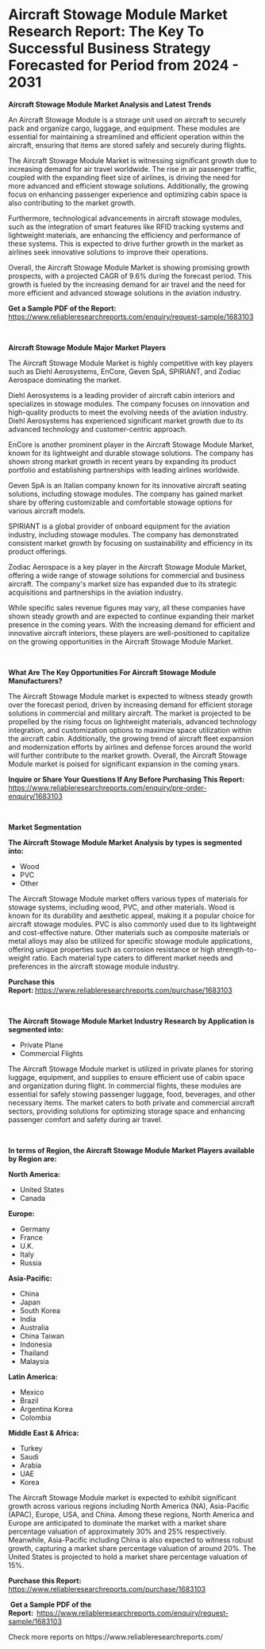 <p><h1>Aircraft Stowage Module Market Research Report: The Key To Successful Business Strategy Forecasted for Period from 2024 - 2031</h1></p><p><strong>Aircraft Stowage Module Market Analysis and Latest Trends</strong></p>
<p><p>An Aircraft Stowage Module is a storage unit used on aircraft to securely pack and organize cargo, luggage, and equipment. These modules are essential for maintaining a streamlined and efficient operation within the aircraft, ensuring that items are stored safely and securely during flights.</p><p>The Aircraft Stowage Module Market is witnessing significant growth due to increasing demand for air travel worldwide. The rise in air passenger traffic, coupled with the expanding fleet size of airlines, is driving the need for more advanced and efficient stowage solutions. Additionally, the growing focus on enhancing passenger experience and optimizing cabin space is also contributing to the market growth.</p><p>Furthermore, technological advancements in aircraft stowage modules, such as the integration of smart features like RFID tracking systems and lightweight materials, are enhancing the efficiency and performance of these systems. This is expected to drive further growth in the market as airlines seek innovative solutions to improve their operations.</p><p>Overall, the Aircraft Stowage Module Market is showing promising growth prospects, with a projected CAGR of 9.6% during the forecast period. This growth is fueled by the increasing demand for air travel and the need for more efficient and advanced stowage solutions in the aviation industry.</p></p>
<p><strong>Get a Sample PDF of the Report:&nbsp;</strong> <a href="https://www.reliableresearchreports.com/enquiry/request-sample/1683103">https://www.reliableresearchreports.com/enquiry/request-sample/1683103</a></p>
<p>&nbsp;</p>
<p><strong>Aircraft Stowage Module Major Market Players</strong></p>
<p><p>The Aircraft Stowage Module Market is highly competitive with key players such as Diehl Aerosystems, EnCore, Geven SpA, SPIRIANT, and Zodiac Aerospace dominating the market. </p><p>Diehl Aerosystems is a leading provider of aircraft cabin interiors and specializes in stowage modules. The company focuses on innovation and high-quality products to meet the evolving needs of the aviation industry. Diehl Aerosystems has experienced significant market growth due to its advanced technology and customer-centric approach.</p><p>EnCore is another prominent player in the Aircraft Stowage Module Market, known for its lightweight and durable stowage solutions. The company has shown strong market growth in recent years by expanding its product portfolio and establishing partnerships with leading airlines worldwide.</p><p>Geven SpA is an Italian company known for its innovative aircraft seating solutions, including stowage modules. The company has gained market share by offering customizable and comfortable stowage options for various aircraft models.</p><p>SPIRIANT is a global provider of onboard equipment for the aviation industry, including stowage modules. The company has demonstrated consistent market growth by focusing on sustainability and efficiency in its product offerings.</p><p>Zodiac Aerospace is a key player in the Aircraft Stowage Module Market, offering a wide range of stowage solutions for commercial and business aircraft. The company's market size has expanded due to its strategic acquisitions and partnerships in the aviation industry.</p><p>While specific sales revenue figures may vary, all these companies have shown steady growth and are expected to continue expanding their market presence in the coming years. With the increasing demand for efficient and innovative aircraft interiors, these players are well-positioned to capitalize on the growing opportunities in the Aircraft Stowage Module Market.</p></p>
<p>&nbsp;</p>
<p><strong>What Are The Key Opportunities For Aircraft Stowage Module Manufacturers?</strong></p>
<p><p>The Aircraft Stowage Module market is expected to witness steady growth over the forecast period, driven by increasing demand for efficient storage solutions in commercial and military aircraft. The market is projected to be propelled by the rising focus on lightweight materials, advanced technology integration, and customization options to maximize space utilization within the aircraft cabin. Additionally, the growing trend of aircraft fleet expansion and modernization efforts by airlines and defense forces around the world will further contribute to the market growth. Overall, the Aircraft Stowage Module market is poised for significant expansion in the coming years.</p></p>
<p><strong>Inquire or Share Your Questions If Any Before Purchasing This Report:</strong> <a href="https://www.reliableresearchreports.com/enquiry/pre-order-enquiry/1683103">https://www.reliableresearchreports.com/enquiry/pre-order-enquiry/1683103</a></p>
<p>&nbsp;</p>
<p><strong>Market Segmentation</strong></p>
<p><strong>The Aircraft Stowage Module Market Analysis by types is segmented into:</strong></p>
<p><ul><li>Wood</li><li>PVC</li><li>Other</li></ul></p>
<p><p>The Aircraft Stowage Module market offers various types of materials for stowage systems, including wood, PVC, and other materials. Wood is known for its durability and aesthetic appeal, making it a popular choice for aircraft stowage modules. PVC is also commonly used due to its lightweight and cost-effective nature. Other materials such as composite materials or metal alloys may also be utilized for specific stowage module applications, offering unique properties such as corrosion resistance or high strength-to-weight ratio. Each material type caters to different market needs and preferences in the aircraft stowage module industry.</p></p>
<p><strong>Purchase this Report:&nbsp;</strong><a href="https://www.reliableresearchreports.com/purchase/1683103">https://www.reliableresearchreports.com/purchase/1683103</a></p>
<p>&nbsp;</p>
<p><strong>The Aircraft Stowage Module Market Industry Research by Application is segmented into:</strong></p>
<p><ul><li>Private Plane</li><li>Commercial Flights</li></ul></p>
<p><p>The Aircraft Stowage Module market is utilized in private planes for storing luggage, equipment, and supplies to ensure efficient use of cabin space and organization during flight. In commercial flights, these modules are essential for safely stowing passenger luggage, food, beverages, and other necessary items. The market caters to both private and commercial aircraft sectors, providing solutions for optimizing storage space and enhancing passenger comfort and safety during air travel.</p></p>
<p>&nbsp;</p>
<p><strong>In terms of Region, the Aircraft Stowage Module Market Players available by Region are:</strong></p>
<p>
    <p> <strong> North America: </strong>
        <ul>
            <li>United States</li>
            <li>Canada</li>
        </ul>
        </p> 
    <p> <strong> Europe: </strong>
        <ul>
            <li>Germany</li>
            <li>France</li>
            <li>U.K.</li>
            <li>Italy</li>
            <li>Russia</li>
        </ul>
        </p> 
    <p> <strong> Asia-Pacific: </strong>
        <ul>
            <li>China</li>
            <li>Japan</li>
            <li>South Korea</li>
            <li>India</li>
            <li>Australia</li>
            <li>China Taiwan</li>
            <li>Indonesia</li>
            <li>Thailand</li>
            <li>Malaysia</li>
        </ul>
        </p> 
    <p> <strong> Latin America: </strong>
        <ul>
            <li>Mexico</li>
            <li>Brazil</li>
            <li>Argentina Korea</li>
            <li>Colombia</li>
        </ul>
        </p> 
    <p> <strong> Middle East & Africa: </strong>
        <ul>
            <li>Turkey</li>
            <li>Saudi</li>
            <li>Arabia</li>
            <li>UAE</li>
            <li>Korea</li>
        </ul>
    </p>
    </p>
<p><p>The Aircraft Stowage Module market is expected to exhibit significant growth across various regions including North America (NA), Asia-Pacific (APAC), Europe, USA, and China. Among these regions, North America and Europe are anticipated to dominate the market with a market share percentage valuation of approximately 30% and 25% respectively. Meanwhile, Asia-Pacific including China is also expected to witness robust growth, capturing a market share percentage valuation of around 20%. The United States is projected to hold a market share percentage valuation of 15%.</p></p>
<p><strong>Purchase this Report: </strong><a href="https://www.reliableresearchreports.com/purchase/1683103">https://www.reliableresearchreports.com/purchase/1683103</a></p>
<p>&nbsp;<strong>Get a Sample PDF of the Report:&nbsp;&nbsp;</strong><a href="https://www.reliableresearchreports.com/enquiry/request-sample/1683103">https://www.reliableresearchreports.com/enquiry/request-sample/1683103</a></p>
<p><strong></strong></p>
<p>Check more reports on https://www.reliableresearchreports.com/</p>